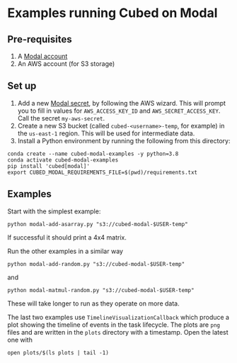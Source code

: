 # Examples running Cubed on Modal

## Pre-requisites

1. A [Modal account](https://modal.com/)
2. An AWS account (for S3 storage)

## Set up

1. Add a new [Modal secret](https://modal.com/secrets), by following the AWS wizard. This will prompt you to fill in values for `AWS_ACCESS_KEY_ID` and `AWS_SECRET_ACCESS_KEY`. Call the secret `my-aws-secret`.
2. Create a new S3 bucket (called `cubed-<username>-temp`, for example) in the `us-east-1` region. This will be used for intermediate data.
3. Install a Python environment by running the following from this directory:

```shell
conda create --name cubed-modal-examples -y python=3.8
conda activate cubed-modal-examples
pip install 'cubed[modal]'
export CUBED_MODAL_REQUIREMENTS_FILE=$(pwd)/requirements.txt
```

## Examples

Start with the simplest example:

```shell
python modal-add-asarray.py "s3://cubed-modal-$USER-temp"
```

If successful it should print a 4x4 matrix.

Run the other examples in a similar way

```shell
python modal-add-random.py "s3://cubed-modal-$USER-temp"
```

and

```shell
python modal-matmul-random.py "s3://cubed-modal-$USER-temp"
```

These will take longer to run as they operate on more data.

The last two examples use `TimelineVisualizationCallback` which produce a plot showing the timeline of events in the task lifecycle.
The plots are `png` files and are written in the `plots` directory with a timestamp. Open the latest one with

```shell
open plots/$(ls plots | tail -1)
```
